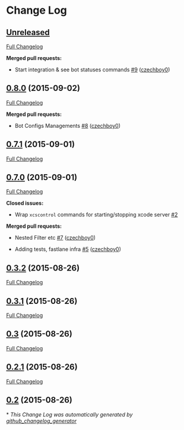 # Change Log

## [Unreleased](https://github.com/czechboy0/xcskarel/tree/HEAD)

[Full Changelog](https://github.com/czechboy0/xcskarel/compare/0.8.0...HEAD)

**Merged pull requests:**

- Start integration & see bot statuses commands [\#9](https://github.com/czechboy0/xcskarel/pull/9) ([czechboy0](https://github.com/czechboy0))

## [0.8.0](https://github.com/czechboy0/xcskarel/tree/0.8.0) (2015-09-02)

[Full Changelog](https://github.com/czechboy0/xcskarel/compare/0.7.1...0.8.0)

**Merged pull requests:**

- Bot Configs Managements [\#8](https://github.com/czechboy0/xcskarel/pull/8) ([czechboy0](https://github.com/czechboy0))

## [0.7.1](https://github.com/czechboy0/xcskarel/tree/0.7.1) (2015-09-01)

[Full Changelog](https://github.com/czechboy0/xcskarel/compare/0.7.0...0.7.1)

## [0.7.0](https://github.com/czechboy0/xcskarel/tree/0.7.0) (2015-09-01)

[Full Changelog](https://github.com/czechboy0/xcskarel/compare/0.3.2...0.7.0)

**Closed issues:**

- Wrap `xcscontrol` commands for starting/stopping xcode server [\#2](https://github.com/czechboy0/xcskarel/issues/2)

**Merged pull requests:**

- Nested Filter etc [\#7](https://github.com/czechboy0/xcskarel/pull/7) ([czechboy0](https://github.com/czechboy0))

- Adding tests, fastlane infra [\#5](https://github.com/czechboy0/xcskarel/pull/5) ([czechboy0](https://github.com/czechboy0))

## [0.3.2](https://github.com/czechboy0/xcskarel/tree/0.3.2) (2015-08-26)

[Full Changelog](https://github.com/czechboy0/xcskarel/compare/0.3.1...0.3.2)

## [0.3.1](https://github.com/czechboy0/xcskarel/tree/0.3.1) (2015-08-26)

[Full Changelog](https://github.com/czechboy0/xcskarel/compare/0.3...0.3.1)

## [0.3](https://github.com/czechboy0/xcskarel/tree/0.3) (2015-08-26)

[Full Changelog](https://github.com/czechboy0/xcskarel/compare/0.2.1...0.3)

## [0.2.1](https://github.com/czechboy0/xcskarel/tree/0.2.1) (2015-08-26)

[Full Changelog](https://github.com/czechboy0/xcskarel/compare/0.2...0.2.1)

## [0.2](https://github.com/czechboy0/xcskarel/tree/0.2) (2015-08-26)



\* *This Change Log was automatically generated by [github_changelog_generator](https://github.com/skywinder/Github-Changelog-Generator)*